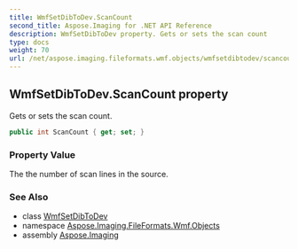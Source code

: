 ```yaml
---
title: WmfSetDibToDev.ScanCount
second_title: Aspose.Imaging for .NET API Reference
description: WmfSetDibToDev property. Gets or sets the scan count
type: docs
weight: 70
url: /net/aspose.imaging.fileformats.wmf.objects/wmfsetdibtodev/scancount/
---
```

## WmfSetDibToDev.ScanCount property

Gets or sets the scan count.

```csharp
public int ScanCount { get; set; }
```

### Property Value

The the number of scan lines in the source.

### See Also

* class [WmfSetDibToDev](../)
* namespace [Aspose.Imaging.FileFormats.Wmf.Objects](../../wmfsetdibtodev/)
* assembly [Aspose.Imaging](../../../)


